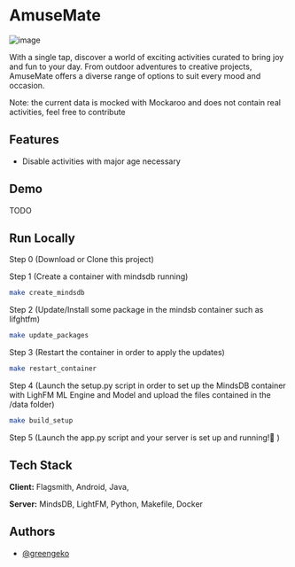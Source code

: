 
# AmuseMate
![image](https://github.com/greengeko/amuseMate/assets/25327740/64d74929-0bd0-47b3-a13a-5f86e928872f)

With a single tap, discover a world of exciting activities curated to bring joy and fun to your day. From outdoor adventures to creative projects, AmuseMate offers a diverse range of options to suit every mood and occasion.

Note: the current data is mocked with Mockaroo and does not contain real activities, feel free to contribute

## Features

- Disable activities with major age necessary

## Demo

TODO


## Run Locally

Step 0 (Download or Clone this project)

Step 1 (Create a container with mindsdb running)
```bash
make create_mindsdb
```
Step 2 (Update/Install some package in the mindsb container such as lifghtfm)
```bash
make update_packages
```
Step 3 (Restart the container in order to apply the updates)
```bash
make restart_container
```
Step 4 (Launch the setup.py script in order to set up the MindsDB container with LighFM ML Engine and Model and upload the files contained in the /data folder)
```bash
make build_setup
```
Step 5 (Launch the app.py script and your server is set up and running!🎉 )


## Tech Stack

**Client:** Flagsmith, Android, Java,

**Server:** MindsDB, LightFM, Python, Makefile, Docker

## Authors

- [@greengeko](https://www.github.com/greengeko)


